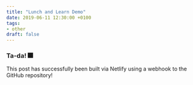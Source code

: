 ```yaml
---
title: "Lunch and Learn Demo"
date: 2019-06-11 12:30:00 +0100
tags:
- other
draft: false
---
```

### Ta-da! 🎆
<!--more-->
This post has successfully been built via Netlify using a webhook to the GitHub repository!

